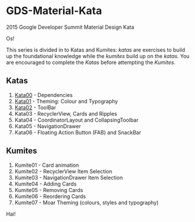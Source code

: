 # GDS-Material-Kata
2015 Google Developer Summit Material Design Kata

Os!

This series is divided in to Katas and Kumites: _katas_ are exercises to build up the foundational knowledge while the _kumites_ build up on the _katas_.  You are encouraged to complete the _Katas_ before attempting the _Kumites_.

## Katas

1. [Kata00](https://github.com/mitchwongho/GDS-Material-Kata/wiki/Kata00---Dependencies) - Dependencies
2. [Kata01](https://github.com/mitchwongho/GDS-Material-Kata/wiki/Kata01-Theming) - Theming: Colour and Typography
3. [Kata02](https://github.com/mitchwongho/GDS-Material-Kata/wiki/Kata02-Toolbar) - ToolBar
4. Kata03 - RecyclerView, Cards and Ripples
5. Kata04 - CoordinatorLayout and CollapsingToolbar
6. Kata05 - NavigationDrawer
7. Kata06 - Floating Action Button (FAB) and SnackBar

## Kumites

1. Kumite01 - Card animation
2. Kumite02 - RecyclerView Item Selection
3. Kumite03 - NavigationDrawer Item Selection
4. Kumite04 - Adding Cards
5. Kumite05 - Removing Cards
6. Kumite06 - Reordering Cards
7. Kumite07 - Moar Theming (colours, styles and typography)

Hai!
